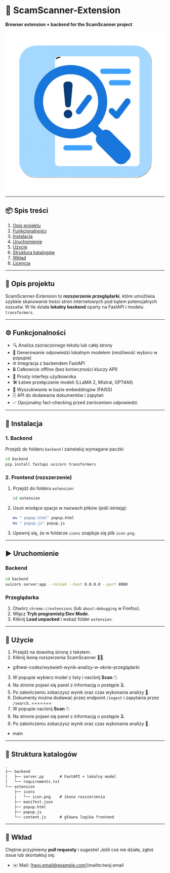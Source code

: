 # 🚀 ScamScanner-Extension

**Browser extension + backend for the ScamScanner project**

![ScamScanner Logo](extension/icons/icon.png)

---

## 📦 Spis treści

1. [Opis projektu](#opis-projektu)
2. [Funkcjonalności](#funkcjonalności)
3. [Instalacja](#instalacja)
4. [Uruchomienie](#uruchomienie)
5. [Użycie](#użycie)
6. [Struktura katalogów](#struktura-katalogów)
7. [Wkład](#wkład)
8. [Licencja](#licencja)

---

## 📝 Opis projektu

ScamScanner-Extension to **rozszerzenie przeglądarki**, które umożliwia szybkie skanowanie treści stron internetowych pod kątem potencjalnych oszustw. W tle działa **lokalny backend** oparty na FastAPI i modelu `transformers`.

---

## ⚙️ Funkcjonalności

* 🔍 Analiza zaznaczonego tekstu lub całej strony
* 🤖 Generowanie odpowiedzi lokalnym modelem (możliwość wyboru w popupie)
* 🌐 Integracja z backendem FastAPI
* 🔒 Całkowicie offline (bez konieczności kluczy API)
* 🎨 Prosty interfejs użytkownika
* 🛠️ Łatwe przełączanie modeli (LLaMA 2, Mistral, GPT4All)
* 🧠 Wyszukiwanie w bazie embeddingów (FAISS)
* 🗄️ API do dodawania dokumentów i zapytań
* ✅ Opcjonalny fact-checking przed zwróceniem odpowiedzi

---

## 🚀 Instalacja

### 1. Backend

Przejdź do folderu `backend` i zainstaluj wymagane paczki:

```bash
cd backend
pip install fastapi uvicorn transformers
```

### 2. Frontend (rozszerzenie)

1. Przejdź do folderu `extension`:

   ```bash
   cd extension
   ```
2. Usuń wiodące spacje w nazwach plików (jeśli istnieją):

   ```bash
   mv " popup.html" popup.html
   mv " popup.js" popup.js
   ```
3. Upewnij się, że w folderze `icons` znajduje się plik `icon.png`.

---

## ▶️ Uruchomienie

### Backend

```bash
cd backend
uvicorn server:app --reload --host 0.0.0.0 --port 8000
```

### Przeglądarka

1. Otwórz `chrome://extensions` (lub `about:debugging` w Firefox).
2. Włącz **Tryb programisty**/**Dev Mode**.
3. Kliknij **Load unpacked** i wskaż folder `extension`.

---

## 🎯 Użycie

1. Przejdź na dowolną stronę z tekstem.
2. Kliknij ikonę rozszerzenia ScamScanner 🕵️‍♂️.
- g4twei-codex/wyświetl-wynik-analizy-w-oknie-przeglądarki
3. W popupie wybierz model z listy i naciśnij **Scan** 🖱️.
4. Na stronie pojawi się panel z informacją o postępie ⏳.
5. Po zakończeniu zobaczysz wynik oraz czas wykonania analizy 🎉.
6. Dokumenty można dodawać przez endpoint `/ingest` i zapytania przez `/search`.
=======
3. W popupie naciśnij **Scan** 🖱️.
4. Na stronie pojawi się panel z informacją o postępie ⏳.
5. Po zakończeniu zobaczysz wynik oraz czas wykonania analizy 🎉.
- main

---

## 📂 Struktura katalogów

```text
.
├── backend
│   ├── server.py       # FastAPI + lokalny model
│   └── requirements.txt
└── extension
    ├── icons
    │   └── icon.png    # ikona rozszerzenia
    ├── manifest.json
    ├── popup.html
    ├── popup.js
    └── content.js      # główna logika frontend
```

---

## 🙌 Wkład

Chętnie przyjmiemy **pull requesty** i sugestie! Jeśli coś nie działa, zgłoś issue lub skontaktuj się:

* ✉️ Mail: \[[twoj.email@example.com](mailto:twoj.email@example.com)]\(mailto\:twoj.email
